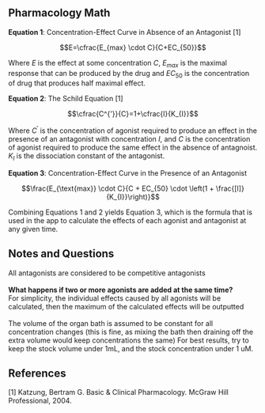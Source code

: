 ## Pharmacology Math  
  
**Equation 1**: Concentration-Effect Curve in Absence of an Antagonist [1]  

$$E=\cfrac{E_{max} \cdot C}{C+EC_{50}}$$

Where $E$ is the effect at some concentration $C$, $E_{max}$ is the maximal response that can be produced by the drug and $EC_{50}$ is the concentration of drug that produces half maximal effect.

**Equation 2**: The Schild Equation [1]  

$$\cfrac{C^{'}}{C}=1+\cfrac{I}{K_{I}}$$

Where $C^{'}$ is the concentration of agonist required to produce an effect in the presence of an antagonist with concentration ${I}$, and $C$ is the concentration of agonist required to produce the same effect in the absence of antagnoist. $K_{I}$ is the dissociation constant of the antagonist.

**Equation 3**: Concentration-Effect Curve in the Presence of an Antagonist

$$\frac{E_{\text{max}} \cdot C}{C + EC_{50} \cdot \left(1 + \frac{[I]}{K_{I}}\right)}$$

Combining Equations 1 and 2 yields Equation 3, which is the formula that is used in the app to calculate the effects of each agonist and antagonist at any given time.


## Notes and Questions  
All antagonists are considered to be competitive antagonists <br /><br />
**What happens if two or more agonists are added at the same time?**  
For simplicity, the individual effects caused by all agonists will be calculated, then the maximum of the calculated effects will be outputted <br /><br />
The volume of the organ bath is assumed to be constant for all concentration changes (this is fine, as mixing the bath then draining off the extra volume would keep concentrations the same)
For best results, try to keep the stock volume under 1mL, and the stock concentration under 1 uM.


## References  
[1] Katzung, Bertram G. Basic & Clinical Pharmacology. McGraw Hill Professional, 2004.
